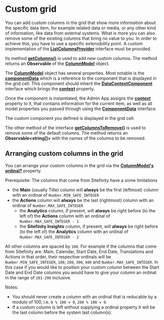 # Custom grid

You can add custom columns in the grid that show more information about the specific data item, for example related data or media, or any other kind of information, like data from external systems. What is more you can also remove some of the existing columns that bring no value to you. In order to achieve this, you have to use a specific extensibility point. A custom implementation of the [**ListColumnsProvider**](http://admin-app-extensions-docs.sitefinity.site/interfaces/listcolumnsprovider.html) interface must be provided.

Its method [**getColumns()**](http://admin-app-extensions-docs.sitefinity.site/interfaces/listcolumnsprovider.html#getcolumns) is used to add new custom columns. The method returns an **Observable** of the [**ColumnModel**](http://admin-app-extensions-docs.sitefinity.site/interfaces/columnmodel.html) object.

The [**ColumnModel**](http://admin-app-extensions-docs.sitefinity.site/interfaces/columnmodel.html) object has several properties. Most notable is the [**componentData**](http://admin-app-extensions-docs.sitefinity.site/interfaces/columnmodel.html#componentdata) which is a reference to the component that is displayed in the grid cell. This component should inherit the [**DataContextComponent**](http://admin-app-extensions-docs.sitefinity.site/interfaces/datacontextcomponent.html) interface which brings the [**context**](http://admin-app-extensions-docs.sitefinity.site/interfaces/datacontextcomponent.html#context) property.

Once the component is instantiated, the Admin App assigns the [**context**](http://admin-app-extensions-docs.sitefinity.site/interfaces/datacontextcomponent.html#context) property to it, that contains information for the current item, as well as all model properties you passed through using the [**ComponentData**](http://admin-app-extensions-docs.sitefinity.site/interfaces/componentdata.html#properties) interface.

The custom component you defined is displayed in the grid cell.

The other method of the interface [**getColumnsToRemove()**](http://admin-app-extensions-docs.sitefinity.site/interfaces/listcolumnsprovider.html#getcolumnstoremove) is used to remove some of the default columns. The method returns an **Observable<string[]>** with the names of the columns to be removed.

## Arranging custom columns in the grid

You can arrange your custom columns in the grid via the [**ColumnModel's**](http://admin-app-extensions-docs.sitefinity.site/interfaces/columnmodel.html) [**ordinal?**](http://admin-app-extensions-docs.sitefinity.site/interfaces/columnmodel.html#ordinal) property.

Prerequisite: The columns that come from Sitefinity have a some limitations
- the **Main** (usually Title) column will **always** be the first (leftmost) column with an ordinal of `Number.MIN_SAFE_INTEGER`
- the **Actions** column will **always** be the last (rightmost) column with an ordinal of `Number.MAX_SAFE_INTEGER`
    - the **Analytics** column, if present, will **always** be right before (to the left of) the **Actions** column with an ordinal of `Number.MAX_SAFE_INTEGER - 1`
    - the **Sitefinity Insights** column, if present, will **always** be right before (to the left of) the **Analytics** column with an ordinal of `Number.MAX_SAFE_INTEGER - 2`

All other columns are spaced by `100`. For example if the columns that come from Sitefinity are: Main, Calendar, Start Date, End Date, Translations and Actions in that order, their respective ordinals will be `Number.MIN_SAFE_INTEGER`, `100`, `200`, `300`, `400` and `Number.MAX_SAFE_INTEGER`. In this case if you would like to position your custom column between the Start Date and End Date columns you would have to give your column an ordinal in the range of `201-299` inclusive.

Notes:
- You should never create a column with an ordinal that is reducable by a modulo of 100, i.e. `0 % 100 = 0`, `200 % 100 = 0`.
- If a custom column is left without supplying a ordinal property it will be the last column before the system last column(s).
